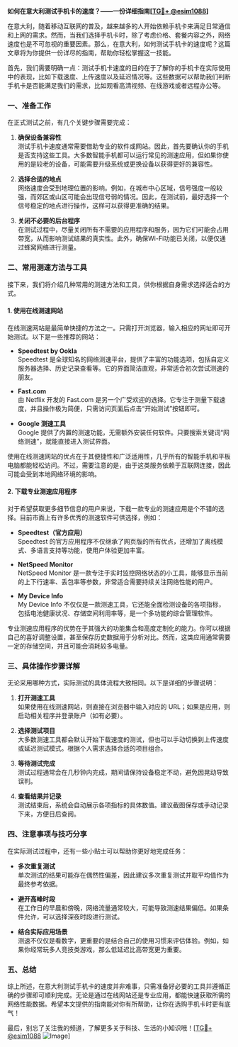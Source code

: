 **如何在意大利测试手机卡的速度？——一份详细指南[[TG💪+ @esim1088](https://t.me/s/esim1088)]**

在意大利，随着移动互联网的普及，越来越多的人开始依赖手机卡来满足日常通信和上网的需求。然而，当我们选择手机卡时，除了考虑价格、套餐内容之外，网络速度也是不可忽视的重要因素。那么，在意大利，如何测试手机卡的速度呢？这篇文章将为你提供一份详尽的指南，帮助你轻松掌握这一技能。

首先，我们需要明确一点：测试手机卡速度的目的在于了解你的手机卡在实际使用中的表现，比如下载速度、上传速度以及延迟情况等。这些数据可以帮助我们判断手机卡是否能满足我们的需求，比如观看高清视频、在线游戏或者远程办公等。

### 一、准备工作

在正式测试之前，有几个关键步骤需要完成：

1. **确保设备兼容性**  
   测试手机卡速度通常需要借助专业的软件或网站。因此，首先要确认你的手机是否支持这些工具。大多数智能手机都可以运行常见的测速应用，但如果你使用的是较老的设备，可能需要升级系统或更换设备以获得更好的兼容性。

2. **选择合适的地点**  
   网络速度会受到地理位置的影响。例如，在城市中心区域，信号强度一般较强，而郊区或山区可能会出现信号弱的情况。因此，在测试前，最好选择一个信号稳定的地点进行操作，这样可以获得更准确的结果。

3. **关闭不必要的后台程序**  
   在测试过程中，尽量关闭所有不需要的应用程序和服务，因为它们可能会占用带宽，从而影响测试结果的真实性。此外，确保Wi-Fi功能已关闭，以便仅通过蜂窝网络进行测量。

### 二、常用测速方法与工具

接下来，我们将介绍几种常用的测速方法和工具，供你根据自身需求选择适合的方式。

#### 1. 使用在线测速网站

在线测速网站是最简单快捷的方法之一。只需打开浏览器，输入相应的网址即可开始测试。以下是一些推荐的网站：

- **Speedtest by Ookla**  
  Speedtest 是全球知名的网络测速平台，提供了丰富的功能选项，包括自定义服务器选择、历史记录查看等。它的界面简洁直观，非常适合初次尝试测速的朋友。

- **Fast.com**  
  由 Netflix 开发的 Fast.com 是另一个广受欢迎的选择。它专注于测量下载速度，并且操作极为简便，只需访问页面后点击“开始测试”按钮即可。

- **Google 测速工具**  
  Google 提供了内置的测速功能，无需额外安装任何软件。只要搜索关键词“网络测速”，就能直接进入测试界面。

使用在线测速网站的优点在于其便捷性和广泛适用性，几乎所有的智能手机和平板电脑都能轻松访问。不过，需要注意的是，由于这类服务依赖于互联网连接，因此可能会受到本地网络环境的影响。

#### 2. 下载专业测速应用程序

对于希望获取更多细节信息的用户来说，下载一款专业的测速应用是个不错的选择。目前市面上有许多优秀的测速软件可供选择，例如：

- **Speedtest（官方应用）**  
  Speedtest 的官方应用程序不仅继承了网页版的所有优点，还增加了离线模式、多语言支持等功能，使用户体验更加丰富。

- **NetSpeed Monitor**  
  NetSpeed Monitor 是一款专注于实时监控网络状态的小工具，能够显示当前的上下行速率、丢包率等参数，非常适合需要持续关注网络性能的用户。

- **My Device Info**  
  My Device Info 不仅仅是一款测速工具，它还能全面检测设备的各项指标，包括电池健康状况、存储空间利用率等，是一个多功能的综合管理软件。

专业测速应用程序的优势在于其强大的功能集合和高度定制化的能力。你可以根据自己的喜好调整设置，甚至保存历史数据用于分析对比。然而，这类应用通常需要一定的存储空间，并且可能会消耗较多电量。

### 三、具体操作步骤详解

无论采用哪种方式，实际测试的具体流程大致相同。以下是详细的步骤说明：

1. **打开测速工具**  
   如果使用在线测速网站，则直接在浏览器中输入对应的 URL；如果是应用，则启动相关程序并登录账户（如有必要）。

2. **选择测试项目**  
   大多数测速工具都会默认开始下载速度的测试，但也可以手动切换到上传速度或延迟测试模式。根据个人需求选择合适的项目组合。

3. **等待测试完成**  
   测试过程通常会在几秒钟内完成，期间请保持设备稳定不动，避免因晃动导致误判。

4. **查看结果并记录**  
   测试结束后，系统会自动展示各项指标的具体数值。建议截图保存或手动记录下来，方便日后查阅。

### 四、注意事项与技巧分享

在实际测试过程中，还有一些小贴士可以帮助你更好地完成任务：

- **多次重复测试**  
  单次测试的结果可能存在偶然性偏差，因此建议多次重复测试并取平均值作为最终参考依据。

- **避开高峰时段**  
  在工作日的早晨和傍晚，网络流量通常较大，可能导致测速结果偏低。如果条件允许，可以选择深夜时段进行测试。

- **结合实际应用场景**  
  测速不仅仅是看数字，更重要的是结合自己的使用习惯来评估体验。例如，如果你经常玩多人竞技类游戏，那么低延迟比高带宽更为重要。

### 五、总结

综上所述，在意大利测试手机卡的速度并非难事，只需准备好必要的工具并遵循正确的步骤即可顺利完成。无论是通过在线网站还是专业应用，都能快速获取所需的网络性能数据。希望本文提供的指南能对你有所帮助，让你在选购手机卡时更有底气！

最后，别忘了关注我的频道，了解更多关于科技、生活的小知识哦！[[TG💪+ @esim1088](https://t.me/s/esim1088) ![Image](https://i.postimg.cc/4NQfJmqS/Snipaste-2025-05-13-00-14-12.png)]